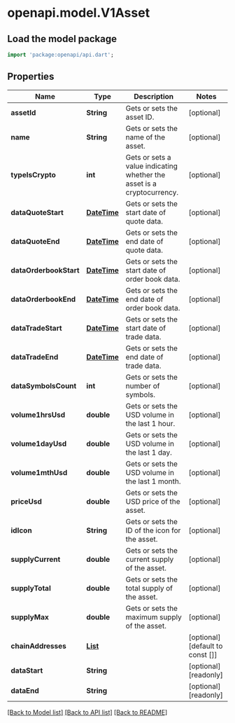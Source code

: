 # openapi.model.V1Asset

## Load the model package
```dart
import 'package:openapi/api.dart';
```

## Properties
Name | Type | Description | Notes
------------ | ------------- | ------------- | -------------
**assetId** | **String** | Gets or sets the asset ID. | [optional] 
**name** | **String** | Gets or sets the name of the asset. | [optional] 
**typeIsCrypto** | **int** | Gets or sets a value indicating whether the asset is a cryptocurrency. | [optional] 
**dataQuoteStart** | [**DateTime**](DateTime.md) | Gets or sets the start date of quote data. | [optional] 
**dataQuoteEnd** | [**DateTime**](DateTime.md) | Gets or sets the end date of quote data. | [optional] 
**dataOrderbookStart** | [**DateTime**](DateTime.md) | Gets or sets the start date of order book data. | [optional] 
**dataOrderbookEnd** | [**DateTime**](DateTime.md) | Gets or sets the end date of order book data. | [optional] 
**dataTradeStart** | [**DateTime**](DateTime.md) | Gets or sets the start date of trade data. | [optional] 
**dataTradeEnd** | [**DateTime**](DateTime.md) | Gets or sets the end date of trade data. | [optional] 
**dataSymbolsCount** | **int** | Gets or sets the number of symbols. | [optional] 
**volume1hrsUsd** | **double** | Gets or sets the USD volume in the last 1 hour. | [optional] 
**volume1dayUsd** | **double** | Gets or sets the USD volume in the last 1 day. | [optional] 
**volume1mthUsd** | **double** | Gets or sets the USD volume in the last 1 month. | [optional] 
**priceUsd** | **double** | Gets or sets the USD price of the asset. | [optional] 
**idIcon** | **String** | Gets or sets the ID of the icon for the asset. | [optional] 
**supplyCurrent** | **double** | Gets or sets the current supply of the asset. | [optional] 
**supplyTotal** | **double** | Gets or sets the total supply of the asset. | [optional] 
**supplyMax** | **double** | Gets or sets the maximum supply of the asset. | [optional] 
**chainAddresses** | [**List<V1ChainNetworkAddress>**](V1ChainNetworkAddress.md) |  | [optional] [default to const []]
**dataStart** | **String** |  | [optional] [readonly] 
**dataEnd** | **String** |  | [optional] [readonly] 

[[Back to Model list]](../README.md#documentation-for-models) [[Back to API list]](../README.md#documentation-for-api-endpoints) [[Back to README]](../README.md)


